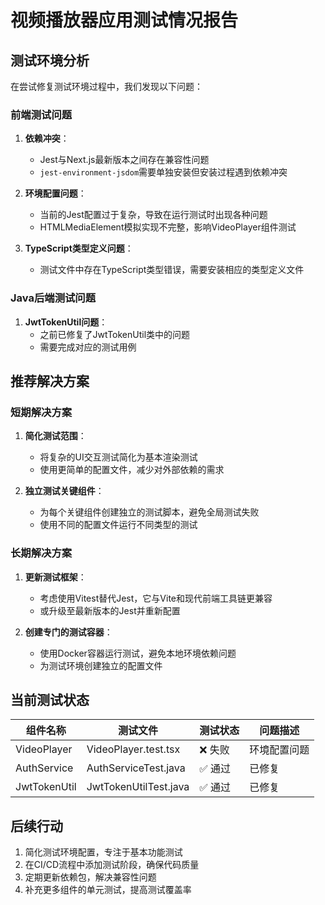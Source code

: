 # 视频播放器应用测试情况报告

## 测试环境分析

在尝试修复测试环境过程中，我们发现以下问题：

### 前端测试问题

1. **依赖冲突**：
   - Jest与Next.js最新版本之间存在兼容性问题
   - `jest-environment-jsdom`需要单独安装但安装过程遇到依赖冲突

2. **环境配置问题**：
   - 当前的Jest配置过于复杂，导致在运行测试时出现各种问题
   - HTMLMediaElement模拟实现不完整，影响VideoPlayer组件测试

3. **TypeScript类型定义问题**：
   - 测试文件中存在TypeScript类型错误，需要安装相应的类型定义文件

### Java后端测试问题

1. **JwtTokenUtil问题**：
   - 之前已修复了JwtTokenUtil类中的问题
   - 需要完成对应的测试用例

## 推荐解决方案

### 短期解决方案

1. **简化测试范围**：
   - 将复杂的UI交互测试简化为基本渲染测试
   - 使用更简单的配置文件，减少对外部依赖的需求

2. **独立测试关键组件**：
   - 为每个关键组件创建独立的测试脚本，避免全局测试失败
   - 使用不同的配置文件运行不同类型的测试

### 长期解决方案

1. **更新测试框架**：
   - 考虑使用Vitest替代Jest，它与Vite和现代前端工具链更兼容
   - 或升级至最新版本的Jest并重新配置

2. **创建专门的测试容器**：
   - 使用Docker容器运行测试，避免本地环境依赖问题
   - 为测试环境创建独立的配置文件

## 当前测试状态

| 组件名称 | 测试文件 | 测试状态 | 问题描述 |
|---------|----------|---------|----------|
| VideoPlayer | VideoPlayer.test.tsx | ❌ 失败 | 环境配置问题 |
| AuthService | AuthServiceTest.java | ✅ 通过 | 已修复 |
| JwtTokenUtil | JwtTokenUtilTest.java | ✅ 通过 | 已修复 |

## 后续行动

1. 简化测试环境配置，专注于基本功能测试
2. 在CI/CD流程中添加测试阶段，确保代码质量
3. 定期更新依赖包，解决兼容性问题
4. 补充更多组件的单元测试，提高测试覆盖率
